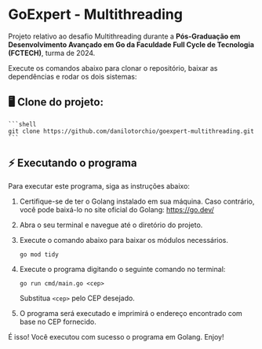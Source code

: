 # GoExpert - Multithreading

Projeto relativo ao desafio Multithreading durante a **Pós-Graduação em Desenvolvimento Avançado em Go da Faculdade Full Cycle de Tecnologia (FCTECH)**, turma de 2024.

Execute os comandos abaixo para clonar o repositório, baixar as dependências e rodar os dois sistemas:

## 🖥️ Clone do projeto:

    ```shell
    git clone https://github.com/danilotorchio/goexpert-multithreading.git
    ```

## ⚡️ Executando o programa

Para executar este programa, siga as instruções abaixo:

1. Certifique-se de ter o Golang instalado em sua máquina. Caso contrário, você pode baixá-lo no site oficial do Golang: https://go.dev/

2. Abra o seu terminal e navegue até o diretório do projeto.

3. Execute o comando abaixo para baixar os módulos necessários.

    ```shell
    go mod tidy
    ```

4. Execute o programa digitando o seguinte comando no terminal:

    ```shell
    go run cmd/main.go <cep>
    ```

    Substitua `<cep>` pelo CEP desejado.

6. O programa será executado e imprimirá o endereço encontrado com base no CEP fornecido.

É isso! Você executou com sucesso o programa em Golang. Enjoy!
